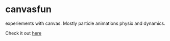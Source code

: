 # canvasfun
experiements with canvas. Mostly particle animations physix and dynamics.

Check it out [here](https://sukalas.github.io/canvasfun/)
